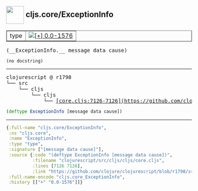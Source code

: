 ## <img width="48px" valign="middle" src="http://i.imgur.com/Hi20huC.png"> cljs.core/ExceptionInfo

 <table border="1">
<tr>
<td>type</td>
<td><a href="https://github.com/cljsinfo/api-refs/tree/0.0-1576"><img valign="middle" alt="[+] 0.0-1576" src="https://img.shields.io/badge/+-0.0--1576-lightgrey.svg"></a> </td>
</tr>
</table>

 <samp>
(__ExceptionInfo.__ message data cause)<br>
</samp>

```
(no docstring)
```

---

 <pre>
clojurescript @ r1798
└── src
    └── cljs
        └── cljs
            └── <ins>[core.cljs:7126-7126](https://github.com/clojure/clojurescript/blob/r1798/src/cljs/cljs/core.cljs#L7126-L7126)</ins>
</pre>

```clj
(deftype ExceptionInfo [message data cause])
```


---

```clj
{:full-name "cljs.core/ExceptionInfo",
 :ns "cljs.core",
 :name "ExceptionInfo",
 :type "type",
 :signature ["[message data cause]"],
 :source {:code "(deftype ExceptionInfo [message data cause])",
          :filename "clojurescript/src/cljs/cljs/core.cljs",
          :lines [7126 7126],
          :link "https://github.com/clojure/clojurescript/blob/r1798/src/cljs/cljs/core.cljs#L7126-L7126"},
 :full-name-encode "cljs.core_ExceptionInfo",
 :history [["+" "0.0-1576"]]}

```
